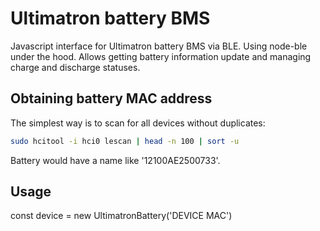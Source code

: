# Ultimatron battery BMS
Javascript interface for Ultimatron battery BMS via BLE. Using node-ble under the hood.
Allows getting battery information update and managing charge and discharge statuses.

## Obtaining battery MAC address

The simplest way is to scan for all devices without duplicates:

```bash
sudo hcitool -i hci0 lescan | head -n 100 | sort -u
```

Battery would have a name like '12100AE2500733'.

## Usage

const device = new UltimatronBattery('DEVICE MAC')

